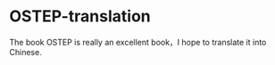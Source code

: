 # OSTEP-translation
The book OSTEP is really an excellent book，I hope to translate it into Chinese.
